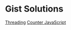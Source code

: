 # Gist Solutions
[Threading](https://gist.github.com/prathambagadiya/0fd09dd1c4362c0d78dc535677bc136b#file-threading-md)
[Counter JavaScript](https://gist.github.com/prathambagadiya/0fd09dd1c4362c0d78dc535677bc136b#file-conter-java)
    